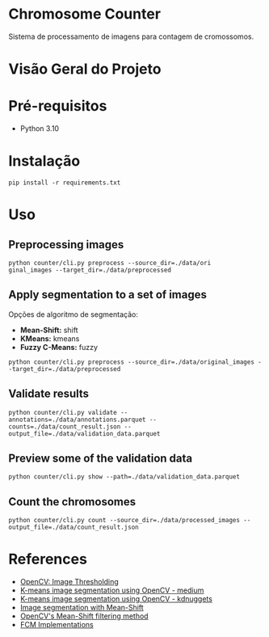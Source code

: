 # Chromosome Counter
Sistema de processamento de imagens para contagem de cromossomos.

# Visão Geral do Projeto

# Pré-requisitos

- Python 3.10

# Instalação

```
pip install -r requirements.txt
```

# Uso

## Preprocessing images
```
python counter/cli.py preprocess --source_dir=./data/ori
ginal_images --target_dir=./data/preprocessed
```

## Apply segmentation to a set of images
Opções de algoritmo de segmentação:
- **Mean-Shift:** shift
- **KMeans:** kmeans
- **Fuzzy C-Means:** fuzzy

```
python counter/cli.py preprocess --source_dir=./data/original_images --target_dir=./data/preprocessed
```

## Validate results
```
python counter/cli.py validate --annotations=./data/annotations.parquet --counts=./data/count_result.json --output_file=./data/validation_data.parquet
```

## Preview some of the validation data
```
python counter/cli.py show --path=./data/validation_data.parquet
```

## Count the chromosomes
```
python counter/cli.py count --source_dir=./data/processed_images --output_file=./data/count_result.json
```

# References
- [OpenCV: Image Thresholding](https://docs.opencv.org/4.x/d7/d4d/tutorial_py_thresholding.html)
- [K-means image segmentation using OpenCV - medium](https://medium.com/towardssingularity/k-means-clustering-for-image-segmentation-using-opencv-in-python-17178ce3d6f3)
- [K-means image segmentation using OpenCV - kdnuggets](https://www.kdnuggets.com/2019/08/introduction-image-segmentation-k-means-clustering.html)
- [Image segmentation with Mean-Shift](https://stackoverflow.com/questions/62575894/how-to-find-clusters-in-image-using-mean-shift-in-python-opencv)
- [OpenCV's Mean-Shift filtering method](https://docs.opencv.org/4.x/d4/d86/group__imgproc__filter.html#ga9fabdce9543bd602445f5db3827e4cc0)
- [FCM Implementations](https://github.com/jeongHwarr/various_FCM_segmentation)
